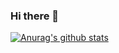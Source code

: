 ### Hi there 👋
[![Anurag's github stats](https://github-readme-stats.vercel.app/api?username=hanshuangcao)](https://github.com/anuraghazra/github-readme-stats)

<!--
**hanshuangcao/hanshuangcao** is a ✨ _special_ ✨ repository because its `README.md` (this file) appears on your GitHub profile.

Here are some ideas to get you started:

- 🔭 I’m currently working on ...
- 🌱 I’m currently learning ...
- 👯 I’m looking to collaborate on ...
- 🤔 I’m looking for help with ...
- 💬 Ask me about ...
- 📫 How to reach me: ...
- 😄 Pronouns: ...
- ⚡ Fun fact: ...
-->
